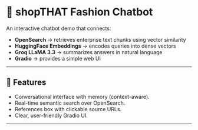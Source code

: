 
# 👜 shopTHAT Fashion Chatbot

An interactive chatbot demo that connects:
- **OpenSearch** → retrieves enterprise text chunks using vector similarity
- **HuggingFace Embeddings** → encodes queries into dense vectors
- **Groq LLaMA 3.3** → summarizes answers in natural language
- **Gradio** → provides a simple web UI

---

## 🚀 Features
- Conversational interface with memory (context-aware).
- Real-time semantic search over OpenSearch.
- References box with clickable source URLs.
- Clear, user-friendly Gradio UI.

---


